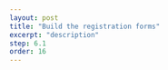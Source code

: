 ```yaml
---
layout: post
title: "Build the registration forms"
excerpt: "description"
step: 6.1
order: 16
---
```



